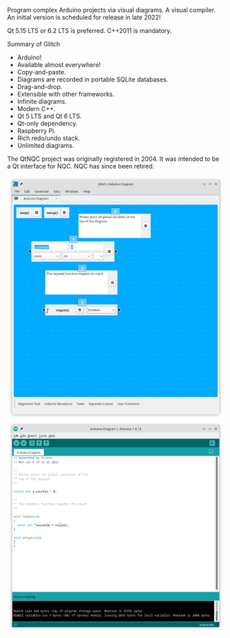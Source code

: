 Program complex Arduino projects via visual diagrams. A visual compiler.
An initial version is scheduled for release in late 2022!

Qt 5.15 LTS or 6.2 LTS is preferred. C++2011 is mandatory.

Summary of Glitch

<ul>
<li>Arduino!</li>
<li>Available almost everywhere!</li>
<li>Copy-and-paste.</li>
<li>Diagrams are recorded in portable SQLite databases.</li>
<li>Drag-and-drop.</li>
<li>Extensible with other frameworks.</li>
<li>Infinite diagrams.</li>
<li>Modern C++.</li>
<li>Qt 5 LTS and Qt 6 LTS.</li>
<li>Qt-only dependency.</li>
<li>Raspberry Pi.</li>
<li>Rich redo/undo stack.</li>
<li>Unlimited diagrams.</li>
</ul>

The QtNQC project was originally registered in 2004.
It was intended to be a Qt interface for NQC. NQC has since been retired.

![alt text](https://raw.githubusercontent.com/textbrowser/glitch/master/Images/glitch-1.png)
![alt text](https://raw.githubusercontent.com/textbrowser/glitch/master/Images/glitch-2.png)
